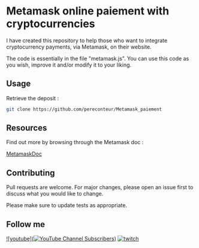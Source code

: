 # Metamask online paiement with cryptocurrencies

I have created this repository to help those who want to integrate cryptocurrency payments, via Metamask, on their website.

The code is essentially in the file "metamask.js". You can use this code as you wish, improve it and/or modify it to your liking. 

## Usage

Retrieve the deposit : 

```bash
git clone https://github.com/pereconteur/Metamask_paiement
```
## Resources

Find out more by browsing through the Metamask doc : 

[MetamaskDoc](https://docs.metamask.io/wallet)

## Contributing

Pull requests are welcome. For major changes, please open an issue first
to discuss what you would like to change.

Please make sure to update tests as appropriate.

## Follow me

[![youtube](![YouTube Channel Subscribers](https://img.shields.io/youtube/channel/subscribers/UC5XJLz-Gnv8_T61wMXu-K-A?label=PereConteur&style=social))](https://www.youtube.com/channel/UC5XJLz-Gnv8_T61wMXu-K-A)
[![twitch](https://img.shields.io/twitch/status/pereconteur?label=PereConteur&style=social)](https://www.twitch.tv/pereconteur)
